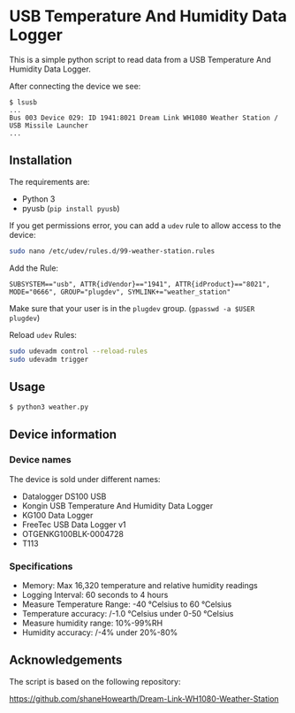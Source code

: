 # USB Temperature And Humidity Data Logger

This is a simple python script to read data from a USB Temperature And Humidity Data Logger.

After connecting the device we see:
```
$ lsusb
...
Bus 003 Device 029: ID 1941:8021 Dream Link WH1080 Weather Station / USB Missile Launcher
...
```

## Installation

The requirements are:

- Python 3
- pyusb (`pip install pyusb`)

If you get permissions error, you can add a `udev` rule to allow access to the device:

```bash
sudo nano /etc/udev/rules.d/99-weather-station.rules
```

Add the Rule:

```
SUBSYSTEM=="usb", ATTR{idVendor}=="1941", ATTR{idProduct}=="8021", MODE="0666", GROUP="plugdev", SYMLINK+="weather_station"
```

Make sure that your user is in the `plugdev` group. (`gpasswd -a $USER plugdev`)

Reload `udev` Rules:

```bash
sudo udevadm control --reload-rules
sudo udevadm trigger
```

## Usage

```bash
$ python3 weather.py
```

## Device information

### Device names

The device is sold under different names:
- Datalogger DS100 USB
- Kongin USB Temperature And Humidity Data Logger
- KG100 Data Logger
- FreeTec USB Data Logger v1
- OTGENKG100BLK-0004728
- T113

### Specifications

- Memory: Max 16,320 temperature and relative humidity readings
- Logging Interval: 60 seconds to 4 hours
- Measure Temperature Range: -40 °Celsius to 60 °Celsius
- Temperature accuracy: /-1.0 °Celsius under 0-50 °Celsius
- Measure humidity range: 10%-99%RH
- Humidity accuracy: /-4% under 20%-80%

## Acknowledgements

The script is based on the following repository:

https://github.com/shaneHowearth/Dream-Link-WH1080-Weather-Station